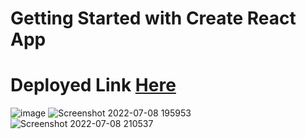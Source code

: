 # Getting Started with Create React App
# Deployed Link [Here](https://youtube-video-embeding.netlify.app/)
![image](https://user-images.githubusercontent.com/96313339/178110185-88640e9b-4ee4-4b26-91f4-be32be638bbe.png)
![Screenshot 2022-07-08 195953](https://user-images.githubusercontent.com/96313339/178110189-d5ddff69-7205-4f77-b24a-88881d6e8436.jpg)
![Screenshot 2022-07-08 210537](https://user-images.githubusercontent.com/96313339/178110209-63d11ab1-2f46-42b8-bcf7-5d35b88c4f76.jpg)
